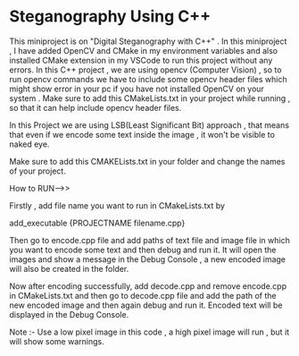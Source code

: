 # Steganography Using C++

This miniproject is on "Digital Steganography with C++" . In this miniproject , I have added OpenCV and CMake in my environment variables and also installed CMake extension in my VSCode to run this project without any errors. In this C++ project , we are using opencv (Computer Vision) , so to run opencv commands we have to include some opencv header files which might show error in your pc if you have not installed OpenCV on your system . Make sure to add this CMakeLists.txt in your project while running , so that it can help include opencv header files.

In this Project we are using LSB(Least Significant Bit) approach , that means that even if we encode some text inside the image , it won't be visible to naked eye.

Make sure to add this CMAKELists.txt in your folder and change the names of your project.

How to RUN-->>

Firstly , add file name you want to run in CMakeLists.txt by

add_executable {PROJECTNAME filename.cpp}

Then go to encode.cpp file and add paths of text file and image file in which you want to encode some text and then debug and run it. It will open the images and show a message in the Debug Console , a new encoded image will also be created in the folder.

Now after encoding successfully, add decode.cpp and remove encode.cpp in CMakeLists.txt and then go to decode.cpp file and add the path of the new encoded image and then again debug and run it. Encoded text will be displayed in the Debug Console.

Note :- Use a low pixel image in this code , a high pixel image will run , but it will show some warnings.
